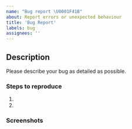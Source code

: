 ```yaml
---
name: "Bug report \U0001F41B"
about: Report errors or unexpected behaviour
title: 'Bug Report'
labels: bug
assignees: ''
---
```


<!-- Please search existing issues to avoid creating duplicates. -->

## Description

Please describe your bug as detailed as possible.

### Steps to reproduce

1.
2.

### Screenshots
